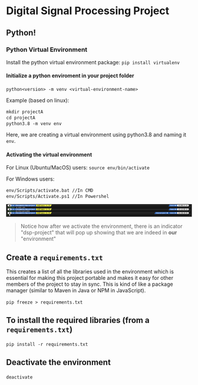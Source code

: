 # Digital Signal Processing Project


## Python!

### Python Virtual Environment

Install the python virtual environment package:
`pip install virtualenv`

#### Initialize a python enviroment in your project folder

`python<version> -m venv <virtual-environment-name>`

Example (based on linux):
```
mkdir projectA
cd projectA
python3.8 -m venv env
```

Here, we are creating a virtual environment using python3.8 and naming it `env`.

#### Activating the virtual environment

For Linux (Ubuntu/MacOS) users:
`source env/bin/activate`

For Windows users:
```
env/Scripts/activate.bat //In CMD
env/Scripts/Activate.ps1 //In Powershel
```

![](./assets/terminal-ss-0.png)
> Notice how after we activate the environment, there is an indicator "dsp-project" that will pop up showing that we are indeed in __our__ "environment"


## Create a `requirements.txt`

This creates a list of all the libraries used in the environment which is essential for making this project portable and makes it easy for other members of the project to stay in sync. This is kind of like a package manager (similar to Maven in Java or NPM in JavaScript).

`pip freeze > requirements.txt`

## To install the required libraries (from a `requirements.txt`)

`pip install -r requirements.txt`

## Deactivate the environment

`deactivate`
